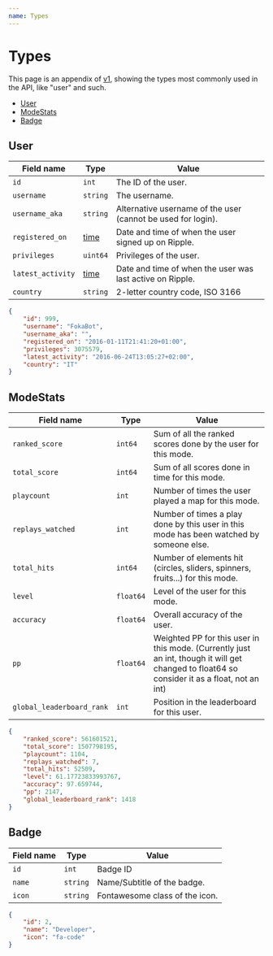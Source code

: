 ```yaml
---
name: Types
---
```

# Types

This page is an appendix of [v1](v1), showing the types most commonly used in
the API, like "user" and such.

<!-- toc -->

- [User](#user)
- [ModeStats](#modestats)
- [Badge](#badge)

<!-- tocstop -->

## User

Field name   | Type      | Value
-------------|-----------|-----------------------------------------------------------------
`id`         | `int`     | The ID of the user.
`username`   | `string`  | The username.
`username_aka` | `string`| Alternative username of the user (cannot be used for login).
`registered_on` | [time](appendix#time) | Date and time of when the user signed up on Ripple.
`privileges` | `uint64`  | Privileges of the user.
`latest_activity` | [time](appendix#time) | Date and time of when the user was last active on Ripple.
`country`    | `string`  | 2-letter country code, ISO 3166

```json
{
    "id": 999,
    "username": "FokaBot",
    "username_aka": "",
    "registered_on": "2016-01-11T21:41:20+01:00",
    "privileges": 3075579,
    "latest_activity": "2016-06-24T13:05:27+02:00",
    "country": "IT"
}
```

## ModeStats

Field name   | Type      | Value
-------------|-----------|-----------------------------------------------------------------
`ranked_score`| `int64`  | Sum of all the ranked scores done by the user for this mode.
`total_score` | `int64`  | Sum of all scores done in time for this mode.
`playcount`  | `int`     | Number of times the user played a map for this mode.
`replays_watched` | `int`| Number of times a play done by this user in this mode has been watched by someone else.
`total_hits` | `int64`   | Number of elements hit (circles, sliders, spinners, fruits...) for this mode.
`level`      | `float64` | Level of the user for this mode.
`accuracy`   | `float64` | Overall accuracy of the user.
`pp`         | `float64` | Weighted PP for this user in this mode. (Currently just an int, though it will get changed to float64 so consider it as a float, not an int)
`global_leaderboard_rank` | `int` | Position in the leaderboard for this user.

```json
{
    "ranked_score": 561601521,
    "total_score": 1507798195,
    "playcount": 1104,
    "replays_watched": 7,
    "total_hits": 52509,
    "level": 61.17723833993767,
    "accuracy": 97.659744,
    "pp": 2147,
    "global_leaderboard_rank": 1418
}
```

## Badge

Field name   | Type      | Value
-------------|-----------|-----------------------------------------------------------------
`id`         | `int`     | Badge ID
`name`       | `string`  | Name/Subtitle of the badge.
`icon`       | `string`  | Fontawesome class of the icon.

```json
{
    "id": 2,
    "name": "Developer",
    "icon": "fa-code"
}
```

